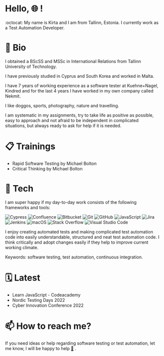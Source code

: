 # Hello, :globe_with_meridians: !

:octocat: My name is Kirta and I am from Tallinn, Estonia. I currently work as a Test Automation Developer.

# :dart: Bio

<p>
I obtained a BScSS and MSSc in International Relations from Tallinn University of Technology.

I have previously studied in Cyprus and South Korea and worked in Malta.

I have 7 years of working experience as a software tester at Kuehne+Nagel, Kindred and for the last 4 years I have worked in my own company called Nekmit.

I like doggos, sports, photography, nature and travelling.

I am systematic in my assignments, try to take life as positive as possible, easy to approach and not afraid to be independent in complicated situations, but always ready to ask for help if it is needed.

</p>

# 📋 Trainings

* Rapid Software Testing by Michael Bolton
* Critical Thinking by Michael Bolton

# :rocket: Tech

I am super happy if my day-to-day work consists of the following frameworks and tools:

<p>
<img alt="Cypress" src="https://img.shields.io/badge/cypress-17202C?logo=cypress&logoColor=white&style=for-the-badge" />
<img alt="Confluence" src="https://img.shields.io/badge/confluence-172B4D?logo=confluence&logoColor=white&style=for-the-badge" />
<img alt="Bitbucket" src="https://img.shields.io/badge/bitbucket-0052CC?logo=bitbucket&logoColor=white&style=for-the-badge" />
<img alt="Git" src="https://img.shields.io/badge/git-F05032?logo=Git&logoColor=white&style=for-the-badge" />
<img alt="GitHub" src="https://img.shields.io/badge/github-181717?logo=github&logoColor=white&style=for-the-badge" />
<img alt="JavaScript" src="https://img.shields.io/badge/JavaScript-323330?logo=javascript&logoColor=F7DF1E&style=for-the-badge" />
<img alt="Jira" src="https://img.shields.io/badge/jira-0052CC?logo=jira&logoColor=white&style=for-the-badge" />
<img alt="Jenkins" src="https://img.shields.io/badge/jenkins-181717?logo=jenkins&logoColor=white&style=for-the-badge" />
<img alt="macOS" src="https://img.shields.io/badge/macos-000000?logo=macos&logoColor=white&style=for-the-badge" />
<img alt="Stack Overflow" src="https://img.shields.io/badge/Stack_Overflow-F58025?logo=stack-overflow&logoColor=white&style=for-the-badge" />
<img alt="Visual Studio Code" src="https://img.shields.io/badge/Visual_Studio_Code-007ACC?logo=visual-studio-code&logoColor=white&style=for-the-badge" />
</p>

I enjoy creating automated tests and making complicated test automation code into easily understandable, structured and neat test automation code. I think critically and adopt changes easily if they help to improve current working climate.

Keywords: software testing, test automation, continuous integration.

# 🗓 Latest

* Learn JavaScript - Codeacademy
* Nordic Testing Days 2022
* Cyber Innovation Conference 2022

# :mailbox: How to reach me?

If you need ideas or help regarding software testing or test automation, let me know, I will be happy to help <a href="mailto:kirtalindakarits@icloud.com">:email:</a> .
